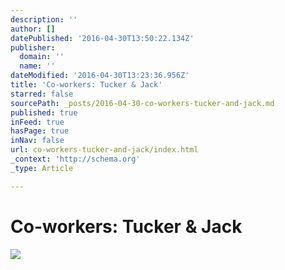 ```yaml
---
description: ''
author: []
datePublished: '2016-04-30T13:50:22.134Z'
publisher:
  domain: ''
  name: ''
dateModified: '2016-04-30T13:23:36.956Z'
title: 'Co-workers: Tucker & Jack'
starred: false
sourcePath: _posts/2016-04-30-co-workers-tucker-and-jack.md
published: true
inFeed: true
hasPage: true
inNav: false
url: co-workers-tucker-and-jack/index.html
_context: 'http://schema.org'
_type: Article

---
```

# Co-workers: Tucker & Jack
![](https://the-grid-user-content.s3-us-west-2.amazonaws.com/96990bc2-e70e-42e5-ab52-c76957e52051.png)